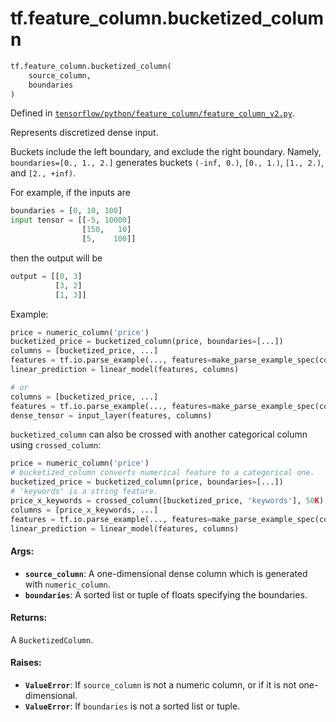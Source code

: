 <div itemscope itemtype="http://developers.google.com/ReferenceObject">
<meta itemprop="name" content="tf.feature_column.bucketized_column" />
<meta itemprop="path" content="Stable" />
</div>

# tf.feature_column.bucketized_column

``` python
tf.feature_column.bucketized_column(
    source_column,
    boundaries
)
```



Defined in [`tensorflow/python/feature_column/feature_column_v2.py`](/code/stable/tensorflow/python/feature_column/feature_column_v2.py).

Represents discretized dense input.

Buckets include the left boundary, and exclude the right boundary. Namely,
`boundaries=[0., 1., 2.]` generates buckets `(-inf, 0.)`, `[0., 1.)`,
`[1., 2.)`, and `[2., +inf)`.

For example, if the inputs are

```python
boundaries = [0, 10, 100]
input tensor = [[-5, 10000]
                [150,   10]
                [5,    100]]
```

then the output will be

```python
output = [[0, 3]
          [3, 2]
          [1, 3]]
```

Example:

```python
price = numeric_column('price')
bucketized_price = bucketized_column(price, boundaries=[...])
columns = [bucketized_price, ...]
features = tf.io.parse_example(..., features=make_parse_example_spec(columns))
linear_prediction = linear_model(features, columns)

# or
columns = [bucketized_price, ...]
features = tf.io.parse_example(..., features=make_parse_example_spec(columns))
dense_tensor = input_layer(features, columns)
```

`bucketized_column` can also be crossed with another categorical column using
`crossed_column`:

```python
price = numeric_column('price')
# bucketized_column converts numerical feature to a categorical one.
bucketized_price = bucketized_column(price, boundaries=[...])
# 'keywords' is a string feature.
price_x_keywords = crossed_column([bucketized_price, 'keywords'], 50K)
columns = [price_x_keywords, ...]
features = tf.io.parse_example(..., features=make_parse_example_spec(columns))
linear_prediction = linear_model(features, columns)
```

#### Args:

* <b>`source_column`</b>: A one-dimensional dense column which is generated with
    `numeric_column`.
* <b>`boundaries`</b>: A sorted list or tuple of floats specifying the boundaries.


#### Returns:

A `BucketizedColumn`.


#### Raises:

* <b>`ValueError`</b>: If `source_column` is not a numeric column, or if it is not
    one-dimensional.
* <b>`ValueError`</b>: If `boundaries` is not a sorted list or tuple.